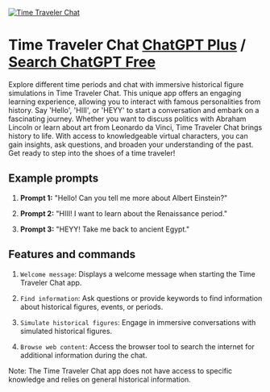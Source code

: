 
[![Time Traveler Chat](https://files.oaiusercontent.com/file-Np7pwjnnGqUH92bp8jawCE0k?se=2123-10-18T10%3A28%3A47Z&sp=r&sv=2021-08-06&sr=b&rscc=max-age%3D31536000%2C%20immutable&rscd=attachment%3B%20filename%3D4cac9b3c-0f46-4a65-b6bd-35e21147f372.png&sig=kYB73CRxNhtTxH7JmOq%2BP%2B9KLL9rHD5pDqnYF3BaF18%3D)](https://chat.openai.com/g/g-Q7MJ1Mq5Y-time-traveler-chat)

# Time Traveler Chat [ChatGPT Plus](https://chat.openai.com/g/g-Q7MJ1Mq5Y-time-traveler-chat) / [Search ChatGPT Free](https://gptcall.net/index.html#/?search=Time%20Traveler%20Chat)

Explore different time periods and chat with immersive historical figure simulations in Time Traveler Chat. This unique app offers an engaging learning experience, allowing you to interact with famous personalities from history. Say 'Hello', 'HIII', or 'HEYY' to start a conversation and embark on a fascinating journey. Whether you want to discuss politics with Abraham Lincoln or learn about art from Leonardo da Vinci, Time Traveler Chat brings history to life. With access to knowledgeable virtual characters, you can gain insights, ask questions, and broaden your understanding of the past. Get ready to step into the shoes of a time traveler!

## Example prompts

1. **Prompt 1:** "Hello! Can you tell me more about Albert Einstein?"

2. **Prompt 2:** "HIII! I want to learn about the Renaissance period."

3. **Prompt 3:** "HEYY! Take me back to ancient Egypt."

## Features and commands

1. `Welcome message`: Displays a welcome message when starting the Time Traveler Chat app.

2. `Find information`: Ask questions or provide keywords to find information about historical figures, events, or periods.

3. `Simulate historical figures`: Engage in immersive conversations with simulated historical figures.

4. `Browse web content`: Access the browser tool to search the internet for additional information during the chat.

Note: The Time Traveler Chat app does not have access to specific knowledge and relies on general historical information.


